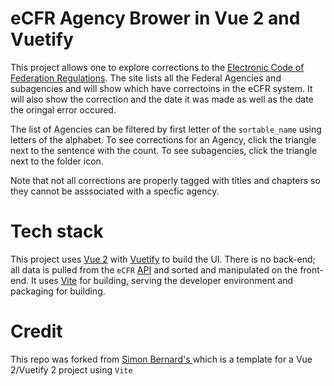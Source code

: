 # eCFR Agency Brower in Vue 2 and Vuetify

This project allows one to explore corrections to the [Electronic Code of Federation Regulations](https://www.ecfr.gov/). The site lists all the Federal Agencies and subagencies and will show which have correctoins in the eCFR system. It will also show the correction and the date it was made as well as the date the oringal error occured.

The list of Agencies can be filtered by first letter of the `sortable_name` using letters of the alphabet. To see corrections for an Agency, click the triangle next to the sentence with the count. To see subagencies, click the triangle next to the folder icon.

Note that not all corrections are properly tagged with titles and chapters so they cannot be asssociated with a specfic agency.

# Tech stack
This project uses [Vue 2](https://v2.vuejs.org/) with [Vuetify](https://v2.vuetifyjs.com/en/) to build the UI. There is no back-end; all data is pulled from the `eCFR` [API](https://www.ecfr.gov/developers/documentation/api/v1#/) and sorted and manipulated on the front-end. It uses [Vite](https://vite.dev/) for building, serving the developer environment and packaging for building.

# Credit
This repo was forked from [Simon Bernard's ](https://github.com/sbernard31/vuetify2-vite-template) which is a template for a Vue 2/Vuetify 2 project using `Vite`


